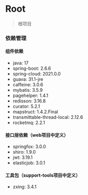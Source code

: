 # Root

> 根项目

### 依赖管理

#### 组件依赖

- java: 17
- spring-boot: 2.6.6
- spring-cloud: 2021.0.0
- guava: 31.1-jre
- caffeine: 3.0.6
- mybatis: 3.5.9
- pagehelper: 1.4.1
- redisson: 3.16.8
- curator: 5.2.1
- mapstruct: 1.4.2.Final
- transmittable-thread-local: 2.12.6
- rocketmq: 2.2.1

#### 接口层依赖（web项目中定义）

- springfox: 3.0.0
- shiro: 1.9.0
- jwt: 3.19.1
- elasticjob: 3.0.1

#### 工具包（support-tools项目中定义）

- zxing: 3.4.1
